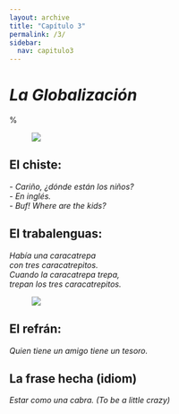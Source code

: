 ```yaml
---
layout: archive
title: "Capítulo 3"
permalink: /3/
sidebar:
  nav: capitulo3
---
```


# _La Globalización_

%

<figure style="width: 300px" class="align-right">
    <a href="https://sarroniz.github.io/S-280/images/meme-17.jpg"><img src="https://sarroniz.github.io/S-280/images/meme-17.jpg"></a>
</figure>

## El chiste:

_\- Cariño, ¿dónde están los niños?   
\- En inglés.   
\- Buf! Where are the kids?_   


## El trabalenguas:

_Había una caracatrepa  
con tres caracatrepitos.  
Cuando la caracatrepa trepa,  
trepan los tres caracatrepitos._  

<figure style="width: 300px" class="align-right">
    <a href="https://sarroniz.github.io/S-280/images/meme-9.jpg"><img src="https://sarroniz.github.io/S-280/images/meme-9.jpg"></a>
</figure>

## El refrán:

_Quien tiene un amigo tiene un tesoro._


## La frase hecha (idiom)

_Estar como una cabra. (To be a little crazy)_
